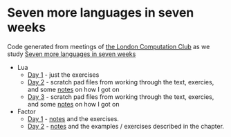# Seven more languages in seven weeks

Code generated from meetings of [the London Computation
Club](http://london.computation.club) as we study [Seven more languages
in seven weeks](https://pragprog.com/book/7lang/seven-more-languages-in-seven-weeks)

* Lua
  * [Day 1](./lua/day_1) - just the exercises
  * [Day 2](./lua/day_2) - scratch pad files from working through the text,
    exercies, and some [notes](./lua/day_2/notes.md) on how I got on
  * [Day 3](./lua/day_3) - scratch pad files from working through the text,
    exercies, and some [notes](./lua/day_3/notes.md) on how I got on
* Factor
  * [Day 1](./factor/day_1) - [notes](./factor/day_1/notes,md) and the
    exercises.
  * [Day 2](./factor/day_2) - [notes](./factor/day_2/notes,md) and the
    examples / exercises described in the chapter.
